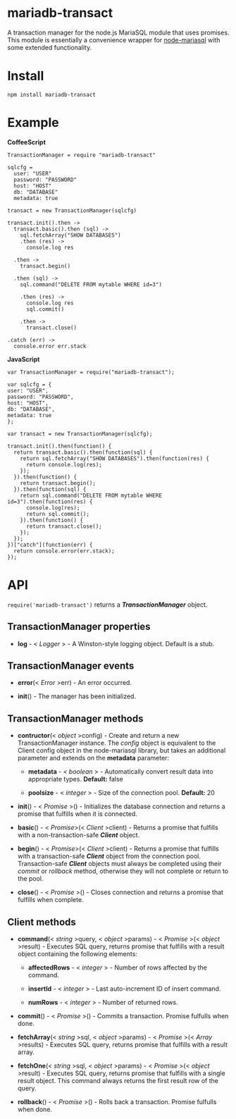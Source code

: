 mariadb-transact
================

A transaction manager for the node.js MariaSQL module that uses promises. This module is essentially a convenience wrapper for [node-mariasql](https://github.com/mscdex/node-mariasql) with some extended functionality.

Install
=======

	npm install mariadb-transact

Example
=======

**CoffeeScript**

	TransactionManager = require "mariadb-transact"

	sqlcfg =
	  user: "USER"
	  password: "PASSWORD"
	  host: "HOST"
	  db: "DATABASE"
	  metadata: true
	
	transact = new TransactionManager(sqlcfg)
	
	transact.init().then ->
	  transact.basic().then (sql) ->
	    sql.fetchArray("SHOW DATABASES")
	    .then (res) ->
	      console.log res
	      
	  .then ->
	    transact.begin()
	    
	  .then (sql) ->
	    sql.command("DELETE FROM mytable WHERE id=3")
	    
	    .then (res) ->
	      console.log res
	      sql.commit()
	      
	    .then ->
	      transact.close()
	      
	.catch (err) ->
	  console.error err.stack


**JavaScript**

	var TransactionManager = require("mariadb-transact");
	
	var sqlcfg = {
	user: "USER",
	password: "PASSWORD",
	host: "HOST",
	db: "DATABASE",
	metadata: true
	};
	
	var transact = new TransactionManager(sqlcfg);
	
	transact.init().then(function() {
	  return transact.basic().then(function(sql) {
	    return sql.fetchArray("SHOW DATABASES").then(function(res) {
	      return console.log(res);
	    });
	  }).then(function() {
	    return transact.begin();
	  }).then(function(sql) {
	    return sql.command("DELETE FROM mytable WHERE id=3").then(function(res) {
	      console.log(res);
	      return sql.commit();
	    }).then(function() {
	      return transact.close();
	    });
	  });
	})["catch"](function(err) {
	  return console.error(err.stack);
	});

API
===

`require('mariadb-transact')` returns a **_TransactionManager_** object.


TransactionManager properties
-----------------------------

* **log** - < _Logger_ > - A Winston-style logging object. Default is a stub.


TransactionManager events
-------------------------

* **error**(< _Error_ >err) - An error occurred.

* **init**() - The manager has been initialized.


TransactionManager methods
--------------------------

* **contructor**(< _object_ >config) - Create and return a new TransactionManager instance. The *config* object is equivalent to the Client config object in the node-mariasql library, but takes an additional parameter and extends on the **metadata** parameter:

	* **metadata** - < _boolean_ > - Automatically convert result data into appropriate types. **Default:** false

	* **poolsize** - < _integer_ > - Size of the connection pool. **Default:** 20


* **init**() - < _Promise_ >() - Initializes the database connection and returns a promise that fulfills when it is connected.

* **basic**() - < _Promise_>(< _Client_ >client) - Returns a promise that fulfills with a non-transaction-safe **_Client_** object.

* **begin**() - < _Promise_>(< _Client_ >client) - Returns a promise that fulfills with a transaction-safe **_Client_** object from the connection pool. Transaction-safe **_Client_** objects must always be completed using their *commit* or *rollback* method, otherwise they will not complete or return to the pool.

* **close**() - < _Promise_ >() - Closes connection and returns a promise that fulfills when complete.


Client methods
--------------

* **command**(< _string_ >query, < _object_ >params) - < _Promise_ >(< _object_ >result) - Executes SQL query, returns promise that fulfills with a result object containing the following elements:

	* **affectedRows** - < _integer_ > - Number of rows affected by the command.

	* **insertId** - < _integer_ > - Last auto-increment ID of insert command.

	* **numRows** - < _integer_ > - Number of returned rows.

* **commit**() - < _Promise_ >() - Commits a transaction. Promise fulfulls when done.

* **fetchArray**(< _string_ >sql, < _object_ >params) - < _Promise_ >(< _Array_ >results) - Executes SQL query, returns promise that fulfills with a result array.

* **fetchOne**(< _string_ >sql, < _object_ >params) - < _Promise_ >(< _object_ >result) - Executes SQL query, returns promise that fulfills with a single result object. This command always returns the first result row of the query.

* **rollback**() - < _Promise_ >() - Rolls back a transaction. Promise fulfulls when done.